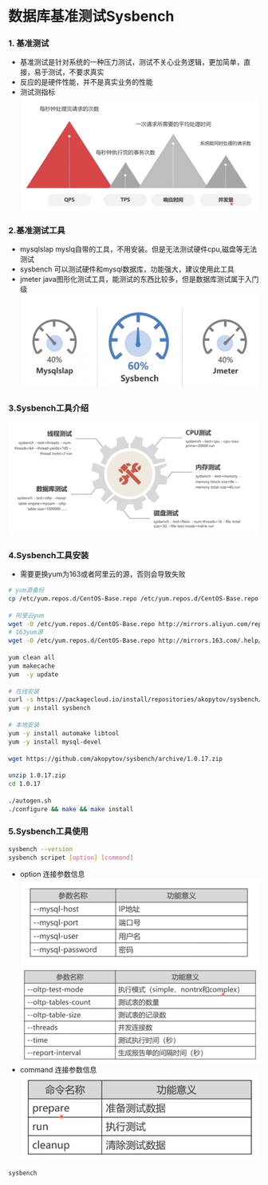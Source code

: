 # 数据库基准测试Sysbench

### 1. 基准测试
- 基准测试是针对系统的一种压力测试，测试不关心业务逻辑，更加简单，直接，易于测试，不要求真实
- 反应的是硬件性能，并不是真实业务的性能
- 测试测指标
![Mysql](./images/8-1.png)

### 2.基准测试工具
- mysqlslap myslq自带的工具，不用安装。但是无法测试硬件cpu,磁盘等无法测试
- sysbench 可以测试硬件和mysql数据库，功能强大，建议使用此工具
- jmeter java图形化测试工具，能测试的东西比较多，但是数据库测试属于入门级
![Mysql](./images/8-2.png)

### 3.Sysbench工具介绍
![Mysql](./images/8-3.png)

### 4.Sysbench工具安装
- 需要更换yum为163或者阿里云的源，否则会导致失败
```bash
# yum源备份
cp /etc/yum.repos.d/CentOS-Base.repo /etc/yum.repos.d/CentOS-Base.repo.$(date +%F_%T)

# 阿里云yum
wget -O /etc/yum.repos.d/CentOS-Base.repo http://mirrors.aliyun.com/repo/Centos-7.repo
# 163yum源
wget -O /etc/yum.repos.d/CentOS-Base.repo http://mirrors.163.com/.help/CentOS7-Base-163.repo

yum clean all
yum makecache
yum  -y update

# 在线安装
curl -s https://packagecloud.io/install/repositories/akopytov/sysbench/script.rpm.sh | sudo bash
yum -y install sysbench

# 本地安装
yum -y install automake libtool
yum -y install mysql-devel

wget https://github.com/akopytov/sysbench/archive/1.0.17.zip

unzip 1.0.17.zip
cd 1.0.17

./autogen.sh
./configure && make && make install
```

### 5.Sysbench工具使用
```bash
sysbench --version
sysbench scripet [option] [commond]
```
- option 连接参数信息
![Mysql](./images/8-4.png)
![Mysql](./images/8-5.png)
- command 连接参数信息
![Mysql](./images/8-6.png)

```bsh
sysbench 
```